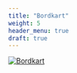```yaml
---
title: "Bordkart"
weight: 5
header_menu: true
draft: true
---
```


[![Bordkart](images/bordkart.drawio.png)](images/bordkart.drawio.png)